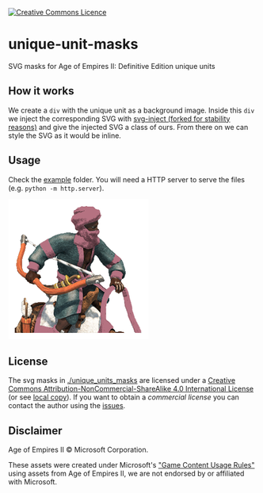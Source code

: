 <a rel="license" href="http://creativecommons.org/licenses/by-nc-sa/4.0/"><img alt="Creative Commons Licence" style="border-width:0" src="https://upload.wikimedia.org/wikipedia/commons/1/12/Cc-by-nc-sa_icon.svg" /></a><br />

# unique-unit-masks 

SVG masks for Age of Empires II: Definitive Edition unique units

## How it works

We create a `div` with the unique unit as a background image. Inside this `div` we inject the corresponding SVG with [svg-inject (forked for stability reasons)](https://github.com/transparencies/svg-inject) and give the injected SVG a class of ours. From there on we can style the SVG as it would be inline.

## Usage

Check the [example](./example) folder. You will need a HTTP server to serve the files (e.g. `python -m http.server`).

![Example image for colouring Berbers unique unit](./docs/example.png)

## License

The svg masks in [./unique_units_masks](./unique_units_masks) are licensed under a <a rel="license" href="http://creativecommons.org/licenses/by-nc-sa/4.0/">Creative Commons Attribution-NonCommercial-ShareAlike 4.0 International License</a> (or see [local copy](./License.md)). If you want to obtain a *commercial license* you can contact the author using the [issues](https://github.com/transparencies/unique-unit-masks/issues).

## Disclaimer

Age of Empires II © Microsoft Corporation.

These assets were created under Microsoft's ["Game Content Usage Rules"](https://www.xbox.com/en-us/developers/rules) using assets
from Age of Empires II, we are not endorsed by or affiliated with Microsoft.
